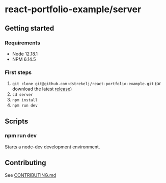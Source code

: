 # react-portfolio-example/server

## Getting started

### Requirements

-   Node 12.18.1
-   NPM 6.14.5

### First steps

1. `git clone git@github.com:dstrekelj/react-portfolio-example.git` (or download the latest [release](https://github.com/dstrekelj/react-portfolio-example/releases))
2. `cd server`
3. `npm install`
4. `npm run dev`

## Scripts

### npm run dev

Starts a node-dev development environment.

## Contributing

See [CONTRIBUTING.md](./CONTRIBUTING.md)
